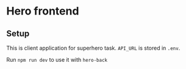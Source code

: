 # Hero frontend

## Setup

This is client application for superhero task. `API_URL` is stored in `.env`.

Run `npm run dev` to use it with `hero-back`
